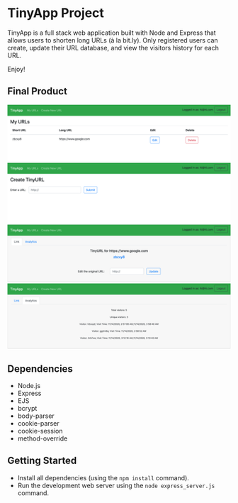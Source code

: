 # TinyApp Project

TinyApp is a full stack web application built with Node and Express that allows users to shorten long URLs (à la bit.ly).
Only registered users can create, update their URL database, and view the visitors history for each URL.

Enjoy!

## Final Product

!["/urls Page"](https://github.com/gybubest/tinyapp/blob/master/docs/:urls.png?raw=true)
!["/urls/new Page"](https://github.com/gybubest/tinyapp/blob/master/docs/:urls:new.png?raw=true)
!["/urls/:id Page"](https://github.com/gybubest/tinyapp/blob/master/docs/:urls:id.png?raw=true)
!["/urls/:id#analytics Page"](https://github.com/gybubest/tinyapp/blob/master/docs/:urls:id%23analytics.png?raw=true)

## Dependencies

- Node.js
- Express
- EJS
- bcrypt
- body-parser
- cookie-parser
- cookie-session
- method-override

## Getting Started

- Install all dependencies (using the `npm install` command).
- Run the development web server using the `node express_server.js` command.